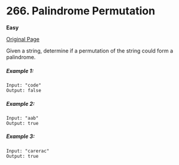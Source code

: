 # 266. Palindrome Permutation

**Easy**

[Original Page](https://leetcode.com/problems/palindrome-permutation/)

Given a string, determine if a permutation of the string could form a palindrome.

##### Example 1:
```
Input: "code"
Output: false
```

##### Example 2:
```
Input: "aab"
Output: true
```

##### Example 3:
```
Input: "carerac"
Output: true
```
